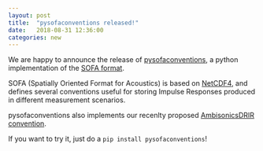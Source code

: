 ```yaml
---
layout: post
title:  "pysofaconventions released!"
date:   2018-08-31 12:36:00
categories: new
---
```


We are happy to announce the release of [pysofaconventions](https://andresperezlopez.github.io/pysofaconventions/), a python implementation of the [SOFA format](www.sofaconventions.org).

SOFA (Spatially Oriented Format for Acoustics) is based on [NetCDF4](https://en.wikipedia.org/wiki/NetCDF), and defines several conventions useful for storing Impulse Responses produced in different measurement scenarios.

pysofaconventions also implements our recenlty proposed [AmbisonicsDRIR convention](https://andresperezlopez.github.io/new/2018/04/11/new/).

If you want to try it, just do a `pip install pysofaconventions`!
